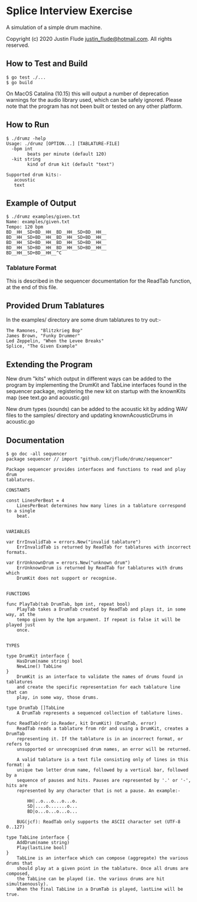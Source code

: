 # Splice Interview Exercise

A simulation of a simple drum machine.

Copyright (c) 2020 Justin Flude <justin_flude@hotmail.com>.
All rights reserved.

## How to Test and Build

```
$ go test ./...
$ go build
```

On MacOS Catalina (10.15) this will output a number of deprecation warnings
for the audio library used, which can be safely ignored.  Please note that
the program has not been built or tested on any other platform.

## How to Run

```
$ ./drumz -help
Usage: ./drumz [OPTION...] [TABLATURE-FILE]
  -bpm int
    	beats per minute (default 120)
  -kit string
    	kind of drum kit (default "text")

Supported drum kits:-
   acoustic
   text
```

## Example of Output

```
$ ./drumz examples/given.txt 
Name: examples/given.txt
Tempo: 120 bpm
BD__HH__SD+BD__HH__BD__HH__SD+BD__HH__
BD__HH__SD+BD__HH__BD__HH__SD+BD__HH__
BD__HH__SD+BD__HH__BD__HH__SD+BD__HH__
BD__HH__SD+BD__HH__BD__HH__SD+BD__HH__
BD__HH__SD+BD__HH__^C
```

### Tablature Format

This is described in the sequencer documentation for the ReadTab function, at
the end of this file.

## Provided Drum Tablatures

In the examples/ directory are some drum tablatures to try out:-

    The Ramones, "Blitzkrieg Bop"
    James Brown, "Funky Drummer"
    Led Zeppelin, "When the Levee Breaks"
    Splice, "The Given Example"

## Extending the Program

New drum "kits" which output in different ways can be added to the program by
implementing the DrumKit and TabLine interfaces found in the sequencer package,
registering the new kit on startup with the knownKits map (see text.go and
acoustic.go)

New drum types (sounds) can be added to the acoustic kit by adding WAV files
to the samples/ directory and updating knownAcousticDrums in acoustic.go

## Documentation

```
$ go doc -all sequencer
package sequencer // import "github.com/jflude/drumz/sequencer"

Package sequencer provides interfaces and functions to read and play drum
tablatures.

CONSTANTS

const LinesPerBeat = 4
    LinesPerBeat determines how many lines in a tablature correspond to a single
    beat.


VARIABLES

var ErrInvalidTab = errors.New("invalid tablature")
    ErrInvalidTab is returned by ReadTab for tablatures with incorrect formats.

var ErrUnknownDrum = errors.New("unknown drum")
    ErrUnknownDrum is returned by ReadTab for tablatures with drums which
    DrumKit does not support or recognise.


FUNCTIONS

func PlayTab(tab DrumTab, bpm int, repeat bool)
    PlayTab takes a DrumTab created by ReadTab and plays it, in some way, at the
    tempo given by the bpm argument. If repeat is false it will be played just
    once.


TYPES

type DrumKit interface {
	HasDrum(name string) bool
	NewLine() TabLine
}
    DrumKit is an interface to validate the names of drums found in tablatures
    and create the specific representation for each tablature line that can
    play, in some way, those drums.

type DrumTab []TabLine
    A DrumTab represents a sequenced collection of tablature lines.

func ReadTab(rdr io.Reader, kit DrumKit) (DrumTab, error)
    ReadTab reads a tablature from rdr and using a DrumKit, creates a DrumTab
    representing it. If the tablature is in an incorrect format, or refers to
    unsupported or unrecognised drum names, an error will be returned.

    A valid tablature is a text file consisting only of lines in this format: a
    unique two letter drum name, followed by a vertical bar, followed by a
    sequence of pauses and hits. Pauses are represented by '.' or '-', hits are
    represented by any character that is not a pause. An example:-

        HH|..o...o...o...o.
        SD|....o.......o...
        BD|o...o...o...o...

    BUG(jcf): ReadTab only supports the ASCII character set (UTF-8 0..127)

type TabLine interface {
	AddDrum(name string)
	Play(lastLine bool)
}
    TabLine is an interface which can compose (aggregate) the various drums that
    should play at a given point in the tablature. Once all drums are composed,
    the TabLine can be played (ie. the various drums are hit simultaenously).
    When the final TabLine in a DrumTab is played, lastLine will be true.
```
